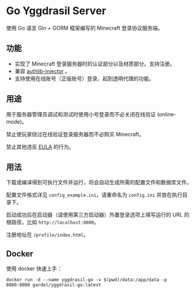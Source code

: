 # Go Yggdrasil Server

使用 Go 语言 Gin + GORM 框架编写的 Minecraft 登录协议服务端。

## 功能

+ 实现了 Minecraft 登录服务器时的认证部分以及材质部分。支持注册。
+ 兼容 [authlib-injector](https://github.com/yushijinhun/authlib-injector) 。
+ 支持使用在线账号（正版账号）登录，起到透明代理的功能。

## 用途

用于服务器管理员调试和测试时使用小号登录而不必关闭在线验证 (online-mode)。

禁止使玩家绕过在线验证登录服务器而不必购买 Minecraft。

禁止其他违反 [EULA](https://account.mojang.com/documents/minecraft_eula) 的行为。

## 用法

下载或编译得到可执行文件并运行，将会自动生成所需的配置文件和数据库文件。

配置文件格式详见 `config_example.ini`，请重命名为 `config.ini` 并放在执行目录下。

启动成功后在启动器（请使用第三方启动器）外置登录选项上填写运行的 URL 的根路径，比如 `http://localhost:8080`。

注册地址在 `/profile/index.html`。

## Docker

使用 docker 快速上手：

```shell
docker run -d --name yggdrasil-go -v $(pwd)/data:/app/data -p 8080:8080 gardel/yggdrasil-go:latest
```
